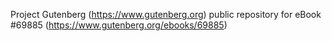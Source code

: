 Project Gutenberg (https://www.gutenberg.org) public repository for
eBook #69885 (https://www.gutenberg.org/ebooks/69885)
